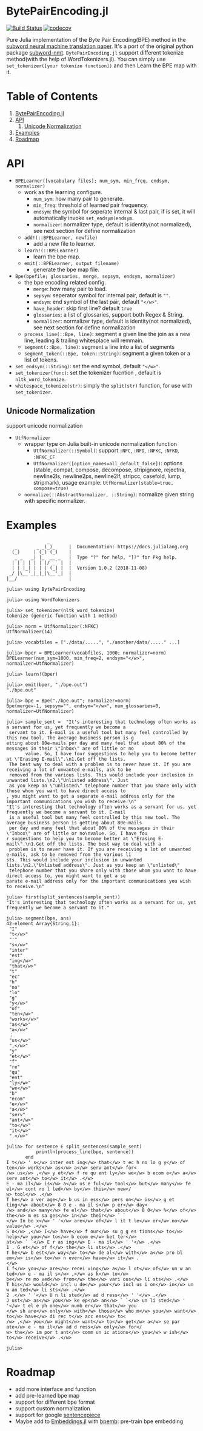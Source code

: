 <a id="orga6ba865"></a>

# BytePairEncoding.jl

[![Build Status](https://travis-ci.com/chengchingwen/BytePairEncoding.jl.svg?branch=master)](https://travis-ci.com/chengchingwen/BytePairEncoding.jl)
[![codecov](https://codecov.io/gh/chengchingwen/BytePairEncoding.jl/branch/master/graph/badge.svg)](https://codecov.io/gh/chengchingwen/BytePairEncoding.jl)

Pure Julia implementation of  the Byte Pair Encoding(BPE) method 
in the [subword neural machine translation paper](https://arxiv.org/abs/1508.07909). It's a port of 
the original python package [subword-nmt](https://github.com/rsennrich/subword-nmt). `BytePairEncoding.jl` support different tokenize
method(with the help of WordTokenizers.jl). You can simply use `set_tokenizer([your tokenize function])` 
and then Learn the BPE map with it.


# Table of Contents

1.  [BytePairEncoding.jl](#orga6ba865)
2.  [API](#org3bc249a)
    1.  [Unicode Normalization](#orgf84a864)
3.  [Examples](#orga7c7a03)
4.  [Roadmap](#orgecfe740)


<a id="org3bc249a"></a>

# API

-   `BPELearner([vocabulary files]; num_sym, min_freq, endsym, normalizer)` 
    -   work as the learning configure.
        -   `num_sym`: how many pair to generate.
        -   `min_freq`: threshold of learned pair frequency.
        -   `endsym`: the symbol for seperate internal & last pair, if is set, it will automatically 
            invoke `set_endsym(endsym`.
        -   `normalizer`: normalizer type, default is identity(not normalized), 
            see next section for define normalization
    -   `add!(::BPELearner, newfile)`
        -   add a new file to learner.
    -   `learn!(::BPELearner)`
        -   learn the bpe map.
    -   `emit(::BPELearner, output_filename)`
        -   generate the bpe map file.
-   `Bpe(bpefile; glossaries, merge, sepsym, endsym, normalizer)`
    -   the bpe encoding related config.
        -   `merge`: how many pair to load.
        -   `sepsym`: seperator symbol for internal pair, default is `""`.
        -   `endsym`: end symbol of the last pair, default `"</w>"`.
        -   `have_header`: skip first line? default `true`
        -   `glossaries`: a list of glossaries, support both Regex & String.
        -   `normalizer`: normalizer type,  default is identity(not normalized), 
            see next section for define normalization
    -   `process_line(::Bpe, line)`: segment a given line the join as a new line, 
        leading & trailing whitesplace will remmain.
    -   `segment(::Bpe, line)`: segment a line into a list of segments
    -   `segment_token(::Bpe, token::String)`: segment a given token or a list of tokens.
-   `set_endsym(::String)`: set the end symbol, default `"</w>"`.
-   `set_tokenizer(func)`: set the tokenizer fucntion , default is `nltk_word_tokenize`.
-   `whitespace_tokenize(str)`: simply the `split(str)` function, for use with `set_tokenizer`.


<a id="orgf84a864"></a>

## Unicode Normalization

support unicode normalization

-   `UtfNormalizer`
    -   wrapper type on Julia built-in unicode normalization function
        -   `UtfNormalizer(::Symbol)`: support `:NFC`, `:NFD`, `:NFKC`, `:NFKD`, `:NFKC_CF`
        -   `UtfNormalizer([option_names=all_default_false])`: options (stable, compat, 
            compose, decompose, stripignore, rejectna, newline2ls, newline2ps, newline2lf, 
            stripcc, casefold, lump, stripmark), usage example: `UtfNormalizer(stable=true, compose=true)`
    -   `normalize(::AbstractNormalizer, ::String)`: normalize given string with specific normalizer.


<a id="orga7c7a03"></a>

# Examples

                   _
       _       _ _(_)_     |  Documentation: https://docs.julialang.org
      (_)     | (_) (_)    |
       _ _   _| |_  __ _   |  Type "?" for help, "]?" for Pkg help.
      | | | | | | |/ _` |  |
      | | |_| | | | (_| |  |  Version 1.0.2 (2018-11-08)
     _/ |\__'_|_|_|\__'_|  |
    |__/                   |
    
    julia> using BytePairEncoding
    
    julia> using WordTokenizers
    
    julia> set_tokenizer(nltk_word_tokenize)
    tokenize (generic function with 1 method)
    
    julia> norm = UtfNormalizer(:NFKC)
    UtfNormalizer(14)
    
    julia> vocabfiles = ["./data/.....", "./another/data/....." ...]
    
    julia> bper = BPELearner(vocabfiles, 1000; normalizer=norm)
    BPELearner(num_sym=1000, min_freq=2, endsym="</w>", normailzer=UtfNormalizer)
    
    julia> learn!(bper)
    
    julia> emit(bper, "./bpe.out")
    "./bpe.out"
    
    julia> bpe = Bpe("./bpe.out"; normalizer=norm)
    Bpe(merge=-1, sepsym="", endsym="</w>", num_glossaries=0, normalizer=UtfNormalizer)
    
    julia> sample_sent =  "It's interesting that technology often works as a servant for us, yet frequently we become a
     servant to it. E-mail is a useful tool but many feel controlled by this new tool. The average business person is g
    etting about 80e-mails per day and many feel that about 80% of the messages in their \"Inbox\" are of little or no
           value. So, I have four suggestions to help you to become better at \"Erasing E-mail\".\n1.Get off the lists.
     The best way to deal with a problem is to never have it. If you are receiving a lot of unwanted e-mails, ask to be
     removed from the various lists. This would include your inclusion in unwanted lists.\n2.\"Unlisted address\". Just
     as you keep an \"unlisted\" telephone number that you share only with those whom you want to have direct access to
    , you might want to get a separate e-mail address only for the important communications you wish to receive.\n"
    "It's interesting that technology often works as a servant for us, yet frequently we become a servant to it. E-mail
     is a useful tool but many feel controlled by this new tool. The average business person is getting about 80e-mails
     per day and many feel that about 80% of the messages in their \"Inbox\" are of little or no\nvalue. So, I have fou
    r suggestions to help you to become better at \"Erasing E-mail\".\n1.Get off the lists. The best way to deal with a
     problem is to never have it. If you are receiving a lot of unwanted e-mails, ask to be removed from the various li
    sts. This would include your inclusion in unwanted lists.\n2.\"Unlisted address\". Just as you keep an \"unlisted\"
     telephone number that you share only with those whom you want to have direct access to, you might want to get a se
    parate e-mail address only for the important communications you wish to receive.\n"
    
    julia> first(split_sentences(sample_sent))
    "It's interesting that technology often works as a servant for us, yet frequently we become a servant to it."
    
    julia> segment(bpe, ans)
    42-element Array{String,1}:
     "I"        
     "t</w>"    
     "'"        
     "s</w>"    
     "inter"    
     "est"      
     "ing</w>"  
     "that</w>" 
     "t"        
     "ec"       
     "h"        
     "no"       
     "lo"       
     "g"        
     "y</w>"    
     "of"       
     "ten</w>"  
     "works</w>"
     "as</w>"   
     "a</w>"    
     ⋮          
     "us</w>"   
     ",</w>"    
     "y"        
     "et</w>"   
     "f"        
     "re"       
     "qu"       
     "ent"      
     "ly</w>"   
     "we</w>"   
     "b"        
     "ecom"     
     "e</w>"    
     "a</w>"    
     "serv"     
     "ant</w>"  
     "to</w>"   
     "it</w>"   
     ".</w>"    
    
    julia> for sentence ∈ split_sentences(sample_sent)
               println(process_line(bpe, sentence))
           end
    I t</w> ' s</w> inter est ing</w> that</w> t ec h no lo g y</w> of ten</w> works</w> as</w> a</w> serv ant</w> for<
    /w> us</w> ,</w> y et</w> f re qu ent ly</w> we</w> b ecom e</w> a</w> serv ant</w> to</w> it</w> .</w>
    E - ma il</w> is</w> a</w> us e ful</w> tool</w> but</w> many</w> fe el</w> cont ro l led</w> by</w> this</w> new</
    w> tool</w> .</w>
    T he</w> a ver age</w> b us in ess</w> pers on</w> is</w> g et ting</w> about</w> 8 0 e - ma il s</w> p er</w> day<
    /w> and</w> many</w> fe el</w> that</w> about</w> 8 0</w> %</w> of</w> the</w> m es sa ges</w> in</w> their</w> ` `
    </w> In bo x</w> ' '</w> are</w> of</w> l it t le</w> or</w> no</w>
    value</w> .</w>
    S o</w> ,</w> I</w> have</w> f our</w> su g g es tions</w> to</w> help</w> you</w> to</w> b ecom e</w> bet ter</w>
    at</w> ` `</w> E r as ing</w> E - ma il</w> ' '</w> .</w>
    1 . G et</w> of f</w> the</w> li sts</w> .</w>
    T he</w> b est</w> way</w> to</w> de al</w> with</w> a</w> pro bl em</w> is</w> to</w> n ever</w> have</w> it</w> .
    </w>
    I f</w> you</w> are</w> recei ving</w> a</w> l ot</w> of</w> un w an ted</w> e - ma il s</w> ,</w> as k</w> to</w>
    be</w> re mo ved</w> from</w> the</w> vari ous</w> li sts</w> .</w>
    T his</w> would</w> incl u de</w> your</w> incl us i on</w> in</w> un w an ted</w> li sts</w> .</w>
    2 .</w> ' '</w> U n li sted</w> ad d ress</w> ' '</w> .</w>
    J ust</w> as</w> you</w> ke ep</w> an</w> ` `</w> un li sted</w> ' '</w> t el e ph one</w> numb er</w> that</w> you
    </w> sh are</w> only</w> with</w> those</w> who m</w> you</w> want</w> to</w> have</w> di rec t</w> acc ess</w> to<
    /w> ,</w> you</w> might</w> want</w> to</w> get</w> a</w> se par ate</w> e - ma il</w> ad d ress</w> only</w> for</
    w> the</w> im por t ant</w> comm un ic ations</w> you</w> w ish</w> to</w> receive</w> .</w>
    
    julia> 


<a id="orgecfe740"></a>

# Roadmap

-   add more interface and function
-   add pre-learned bpe map
-   support for different bpe format
-   support custom normalization
-   support for google [sentencepiece](https://github.com/google/sentencepiece)
-   Maybe add to [Embeddings.jl](https://github.com/JuliaText/Embeddings.jl) with [bpemb](https://github.com/bheinzerling/bpemb): pre-train bpe embedding

